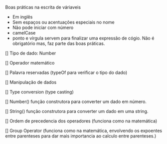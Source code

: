 Boas práticas na escrita de váriaveis

- Em inglês
- Sem espaços ou acentuações especiais no nome
- Não pode iniciar com número
- camelCase
- ponto e vírgula servem para finalizar uma expressão de cógio. Não é obrigatório mas, faz parte das boas práticas.

[] Tipo de dado: Number

[] Operador matemático

[] Palavra reservadas (typeOf para verificar o tipo do dado)

[] Manipulação de dados

[] Type conversion (type casting)

[] Number() função construtora para converter um dado em número.

[] String() função construtora para converter um dado em uma string.


[] Ordem de precedencia dos operadores (funciona como na matemática)

[] Group Operator (funciona como na matemática, envolvendo os expoentes entre parenteses para dar mais importancia ao calculo entre parenteses.)